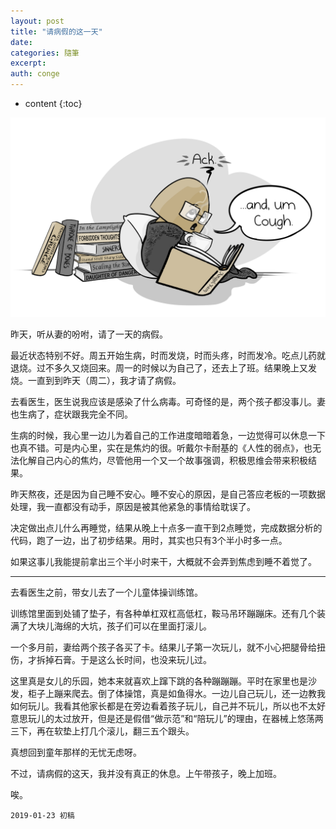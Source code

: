 ```yaml
---
layout: post
title: "请病假的这一天"
date:
categories: 隨筆
excerpt:
auth: conge
---
```

* content
{:toc}

![](/assets/images/隨筆/118382-190914ef5d50074a.png)

昨天，听从妻的吩咐，请了一天的病假。

最近状态特别不好。周五开始生病，时而发烧，时而头疼，时而发冷。吃点儿药就退烧。过不多久又烧回来。周一的时候以为自己了，还去上了班。结果晚上又发烧。一直到到昨天（周二），我才请了病假。

去看医生，医生说我应该是感染了什么病毒。可奇怪的是，两个孩子都没事儿。妻也生病了，症状跟我完全不同。

生病的时候，我心里一边儿为着自己的工作进度暗暗着急，一边觉得可以休息一下也真不错。可是内心里，实在是焦灼的很。听戴尔卡耐基的《人性的弱点》，也无法化解自己内心的焦灼，尽管他用一个又一个故事强调，积极思维会带来积极结果。

昨天熬夜，还是因为自己睡不安心。睡不安心的原因，是自己答应老板的一项数据处理，我一直都没有动手，原因是被其他紧急的事情给耽误了。

决定做出点儿什么再睡觉，结果从晚上十点多一直干到2点睡觉，完成数据分析的代码，跑了一边，出了初步结果。用时，其实也只有3个半小时多一点。

如果这事儿我能提前拿出三个半小时来干，大概就不会弄到焦虑到睡不着觉了。

-----

去看医生之前，带女儿去了一个儿童体操训练馆。

训练馆里面到处铺了垫子，有各种单杠双杠高低杠，鞍马吊环蹦蹦床。还有几个装满了大块儿海绵的大坑，孩子们可以在里面打滚儿。

一个多月前，妻给两个孩子各买了卡。结果儿子第一次玩儿，就不小心把腿骨给扭伤，才拆掉石膏。于是这么长时间，也没来玩儿过。

这里真是女儿的乐园，她本来就喜欢上蹿下跳的各种蹦蹦蹦。平时在家里也是沙发，柜子上蹦来爬去。倒了体操馆，真是如鱼得水。一边儿自己玩儿，还一边教我如何玩儿。我看其他家长都是在旁边看着孩子玩儿，自己并不玩儿，所以也不太好意思玩儿的太过放开，但是还是假借“做示范”和“陪玩儿”的理由，在器械上悠荡两三下，再在软垫上打几个滚儿，翻三五个跟头。

真想回到童年那样的无忧无虑呀。

不过，请病假的这天，我并没有真正的休息。上午带孩子，晚上加班。

唉。

```
2019-01-23 初稿
```

